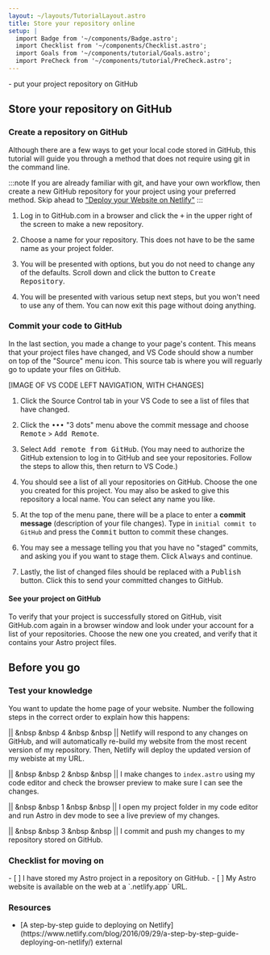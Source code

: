 ```yaml
---
layout: ~/layouts/TutorialLayout.astro
title: Store your repository online
setup: |
  import Badge from '~/components/Badge.astro';
  import Checklist from '~/components/Checklist.astro';
  import Goals from '~/components/tutorial/Goals.astro';
  import PreCheck from '~/components/tutorial/PreCheck.astro';
---
```


<PreCheck>
  - put your project repository on GitHub
</PreCheck>

## Store your repository on GitHub

### Create a repository on GitHub

Although there are a few ways to get your local code stored in GitHub, this tutorial will guide you through a method that does not require using git in the command line. 

:::note
If you are already familiar with git, and have your own workflow, then create a new GitHub repository for your project using your preferred method. Skip ahead to ["Deploy your Website on Netlify"](#deploy-your-website-on-netlify)
:::

1. Log in to GitHub.com in a browser and click the <kbd>+</kbd> in the upper right of the screen to make a new repository. 

2. Choose a name for your repository. This does not have to be the same name as your project folder.

3. You will be presented with options, but you do not need to change any of the defaults. Scroll down and click the button to <kbd>Create Repository</kbd>.

4. You will be presented with various setup next steps, but you won't need to use any of them. You can now exit this page without doing anything.


### Commit your code to GitHub

In the last section, you made a change to your page's content. This means that your project files have changed, and VS Code should show a number on top of the "Source" menu icon. This source tab is where you will reguarly go to update your files on GitHub. 

[IMAGE OF VS CODE LEFT NAVIGATION, WITH CHANGES]

1. Click the Source Control tab in your VS Code to see a list of files that have changed. 

2. Click the <kbd>•••</kbd> "3 dots" menu above the commit message and choose <kbd>Remote</kbd> > <kbd>Add Remote</kbd>.

3. Select <kbd>Add remote from GitHub</kbd>. (You may need to authorize the GitHub extension to log in to GitHub and see your repositories. Follow the steps to allow this, then return to VS Code.)

4. You should see a list of all your repositories on GitHub. Choose the one you created for this project. You may also be asked to give this repository a local name. You can select any name you like.

5. At the top of the menu pane, there will be a place to enter a **commit message** (description of your file changes). Type in `initial commit to GitHub` and press the <kbd>Commit</kbd> button to commit these changes.

7. You may see a message telling you that you have no "staged" commits, and asking you if you want to stage them. Click <kbd>Always</kbd> and continue.

8. Lastly, the list of changed files should be replaced with a <kbd>Publish</kbd> button. Click this to send your committed changes to GitHub.


#### See your project on GitHub

To verify that your project is successfully stored on GitHub, visit GitHub.com again in a browser window and look under your account for a list of your repositories. Choose the new one you created, and verify that it contains your Astro project files.


## Before you go

### Test your knowledge

You want to update the home page of your website. Number the following steps in the correct order to explain how this happens:

|| &nbsp &nbsp 4 &nbsp &nbsp || Netlify will respond to any changes on GitHub, and will automatically re-build my website from the most recent version of my repository. Then, Netlify will deploy the updated version of my webiste at my URL.

|| &nbsp &nbsp 2 &nbsp &nbsp || I make changes to `index.astro` using my code editor and check the browser preview to make sure I can see the changes.

|| &nbsp &nbsp 1 &nbsp &nbsp || I open my project folder in my code editor and run Astro in dev mode to see a live preview of my changes.

|| &nbsp &nbsp 3 &nbsp &nbsp || I commit and push my changes to my repository stored on GitHub.


### Checklist for moving on

<Checklist key="deploy">
- [ ] I have stored my Astro project in a repository on GitHub.
- [ ] My Astro website is available on the web at a `.netlify.app` URL.
</Checklist>

### Resources

- <p>[A step-by-step guide to deploying on Netlify](https://www.netlify.com/blog/2016/09/29/a-step-by-step-guide-deploying-on-netlify/) <Badge>external</Badge></p>